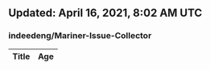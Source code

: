 ## Updated: April 16, 2021, 8:02 AM UTC


### indeedeng/Mariner-Issue-Collector
|**Title**|**Age**|
|:----|:----|